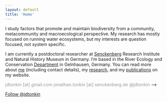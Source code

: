 ```yaml
---
layout: default
title: 'Home'
---
```

<div class="pure-u-1-2 copy landing" >

<p>I study factors that promote and maintain biodiversity from a community, metacommunity and macroecological perspective. My research has mostly focused on running water ecosystems, but my interests are question focused, not system specific. </p>

<p>I am currently a postdoctoral researcher at <a href="http://www.senckenberg.de/root/index.php?page_id=71">Senckenberg</a> Research Institute and Natural History Museum in Germany. I’m based in the River Ecology and Conservation <a href="http://www.senckenberg.de/root/index.php?page_id=5217&organisation=true&institutID=1&abteilungID=26">Department</a> in Gelnhausen, Germany. You can read more about <a href="/about">me</a> (including contact details), my <a href="/research">research</a>, and my <a href="/publications">publications</a> on my website. </p>

</div

<!--
<i class="fa fa-fw fa-envelope"></i><span style="color:#999"> jdtonkin [at] gmail.com</span>   
<i class="fa fa-fw fa-envelope-o"></i><span style="color:#999"> jonathan.tonkin [at] senckenberg.de</span>   
<i class="fa fa-fw fa-twitter"></i><span style="color:#999"> @jdtonkin</span>   
-->
<a href="https://twitter.com/jdtonkin" class="twitter-follow-button" data-show-count="false">Follow @jdtonkin</a>
<script>!function(d,s,id){var js,fjs=d.getElementsByTagName(s)[0],p=/^http:/.test(d.location)?'http':'https';if(!d.getElementById(id)){js=d.createElement(s);js.id=id;js.src=p+'://platform.twitter.com/widgets.js';fjs.parentNode.insertBefore(js,fjs);}}(document, 'script', 'twitter-wjs');</script>
